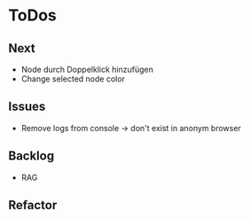 # ToDos

## Next

- Node durch Doppelklick hinzufügen
- Change selected node color

## Issues

- Remove logs from console -> don't exist in anonym browser

## Backlog

- RAG

## Refactor
